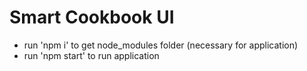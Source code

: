 # Smart Cookbook UI

- run 'npm i' to get node_modules folder (necessary for application)
- run 'npm start' to run application
